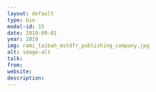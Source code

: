 ```yaml
---
layout: default
type: bio
modal-id: 15
date: 2019-09-01
year: 2019
img: rami_taibah_mstdfr_publishing_company.jpg
alt: image-alt
talk:
from:
website: 
description: 
---
```

